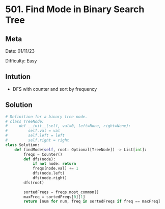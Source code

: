 # 501. Find Mode in Binary Search Tree

## Meta
Date: 01/11/23

Difficulty: Easy

## Intution
- DFS with counter and sort by frequency

## Solution
```py
# Definition for a binary tree node.
# class TreeNode:
#     def __init__(self, val=0, left=None, right=None):
#         self.val = val
#         self.left = left
#         self.right = right
class Solution:
    def findMode(self, root: Optional[TreeNode]) -> List[int]:
        freqs = Counter()
        def dfs(node):
            if not node: return
            freqs[node.val] += 1
            dfs(node.left)
            dfs(node.right)
        dfs(root)
        
        sortedFreqs = freqs.most_common()
        maxFreq = sortedFreqs[0][1]
        return [num for num, freq in sortedFreqs if freq == maxFreq]
```